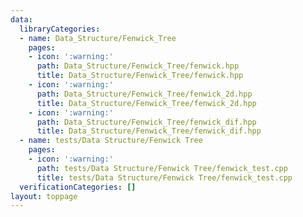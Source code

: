 ```yaml
---
data:
  libraryCategories:
  - name: Data_Structure/Fenwick_Tree
    pages:
    - icon: ':warning:'
      path: Data_Structure/Fenwick_Tree/fenwick.hpp
      title: Data_Structure/Fenwick_Tree/fenwick.hpp
    - icon: ':warning:'
      path: Data_Structure/Fenwick_Tree/fenwick_2d.hpp
      title: Data_Structure/Fenwick_Tree/fenwick_2d.hpp
    - icon: ':warning:'
      path: Data_Structure/Fenwick_Tree/fenwick_dif.hpp
      title: Data_Structure/Fenwick_Tree/fenwick_dif.hpp
  - name: tests/Data Structure/Fenwick Tree
    pages:
    - icon: ':warning:'
      path: tests/Data Structure/Fenwick Tree/fenwick_test.cpp
      title: tests/Data Structure/Fenwick Tree/fenwick_test.cpp
  verificationCategories: []
layout: toppage
---
```


